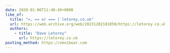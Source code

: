 ```yaml
---
date: 2020-01-06T11:40:49+0000
like_of:
  title: "=, == or === | letorey.co.uk"
  url: https://web.archive.org/web/20231202181059/https://letorey.co.uk/blog/js-equals
  authors:
    - title: "Dave Letorey"
      url: https://letorey.co.uk
posting_method: https://omnibear.com
---
```

